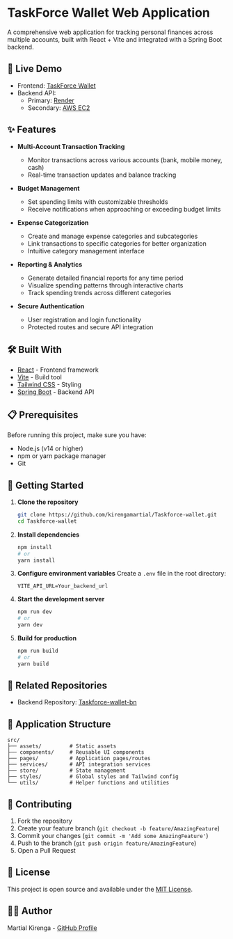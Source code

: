 # TaskForce Wallet Web Application

A comprehensive web application for tracking personal finances across multiple accounts, built with React + Vite and integrated with a Spring Boot backend.

## 🚀 Live Demo

- Frontend: [TaskForce Wallet](https://taskforce-wallet.vercel.app)
- Backend API:
  - Primary: [Render](https://wallet-jxd5.onrender.com)
  - Secondary: [AWS EC2](http://ec2-13-60-163-227.eu-north-1.compute.amazonaws.com)

## ✨ Features

- **Multi-Account Transaction Tracking**

  - Monitor transactions across various accounts (bank, mobile money, cash)
  - Real-time transaction updates and balance tracking

- **Budget Management**

  - Set spending limits with customizable thresholds
  - Receive notifications when approaching or exceeding budget limits

- **Expense Categorization**

  - Create and manage expense categories and subcategories
  - Link transactions to specific categories for better organization
  - Intuitive category management interface

- **Reporting & Analytics**

  - Generate detailed financial reports for any time period
  - Visualize spending patterns through interactive charts
  - Track spending trends across different categories

- **Secure Authentication**
  - User registration and login functionality
  - Protected routes and secure API integration

## 🛠️ Built With

- [React](https://reactjs.org/) - Frontend framework
- [Vite](https://vitejs.dev/) - Build tool
- [Tailwind CSS](https://tailwindcss.com/) - Styling
- [Spring Boot](https://spring.io/projects/spring-boot) - Backend API

## 📋 Prerequisites

Before running this project, make sure you have:

- Node.js (v14 or higher)
- npm or yarn package manager
- Git

## 🚀 Getting Started

1. **Clone the repository**

   ```bash
   git clone https://github.com/kirengamartial/Taskforce-wallet.git
   cd Taskforce-wallet
   ```

2. **Install dependencies**

   ```bash
   npm install
   # or
   yarn install
   ```

3. **Configure environment variables**
   Create a `.env` file in the root directory:

   ```env
   VITE_API_URL=Your_backend_url
   ```

4. **Start the development server**

   ```bash
   npm run dev
   # or
   yarn dev
   ```

5. **Build for production**
   ```bash
   npm run build
   # or
   yarn build
   ```

## 🔗 Related Repositories

- Backend Repository: [Taskforce-wallet-bn](https://github.com/kirengamartial/Taskforce-wallet-bn)

## 📱 Application Structure

```
src/
├── assets/         # Static assets
├── components/     # Reusable UI components
├── pages/          # Application pages/routes
├── services/       # API integration services
├── store/          # State management
├── styles/         # Global styles and Tailwind config
└── utils/          # Helper functions and utilities
```

## 🤝 Contributing

1. Fork the repository
2. Create your feature branch (`git checkout -b feature/AmazingFeature`)
3. Commit your changes (`git commit -m 'Add some AmazingFeature'`)
4. Push to the branch (`git push origin feature/AmazingFeature`)
5. Open a Pull Request

## 📝 License

This project is open source and available under the [MIT License](LICENSE).

## 👨‍💻 Author

Martial Kirenga - [GitHub Profile](https://github.com/kirengamartial)
